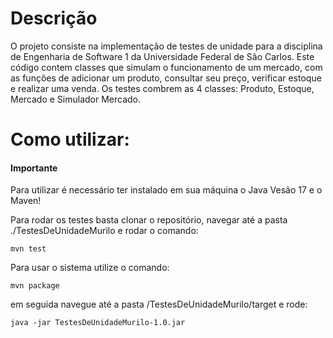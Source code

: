# Descrição
O projeto consiste na implementação de testes de unidade para a disciplina de Engenharia de Software 1 da Universidade Federal de São Carlos.
Este código contem classes que simulam o funcionamento de um mercado, com as funções de adicionar um produto, consultar seu preço, verificar estoque e realizar uma venda.
Os testes combrem as 4 classes: Produto, Estoque, Mercado e Simulador Mercado.

# Como utilizar:

#### Importante
Para utilizar é necessário ter instalado em sua máquina o Java Vesão 17 e o Maven!

Para rodar os testes basta clonar o repositório, navegar até a pasta ./TestesDeUnidadeMurilo e rodar o comando:

```shell
mvn test
```

Para usar o sistema utilize o comando:

```shell
mvn package
```

em seguida navegue até a pasta /TestesDeUnidadeMurilo/target e rode:

```shell
java -jar TestesDeUnidadeMurilo-1.0.jar 
```
